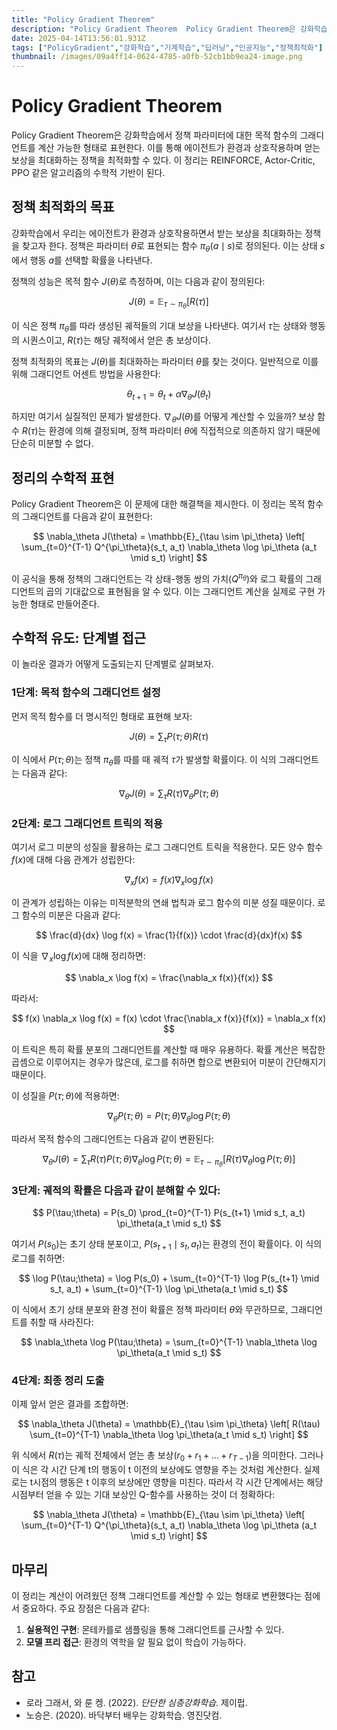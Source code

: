 ```yaml
---
title: "Policy Gradient Theorem"
description: "Policy Gradient Theorem  Policy Gradient Theorem은 강화학습에서 정책 파라미터에 대한 목적 함수의 그래디언트를 계산 가능한 형태로 표현한다. 이를 통해 에이전트가 환경과 상호작용하며 얻는 보상을 최대화하는 정책을 최적화할 수 있다."
date: 2025-04-14T13:56:01.931Z
tags: ["PolicyGradient","강화학습","기계학습","딥러닝","인공지능","정책최적화"]
thumbnail: /images/09a4ff14-0624-4785-a0fb-52cb1bb9ea24-image.png
---
```

# Policy Gradient Theorem

Policy Gradient Theorem은 강화학습에서 정책 파라미터에 대한 목적 함수의 그래디언트를 계산 가능한 형태로 표현한다. 이를 통해 에이전트가 환경과 상호작용하며 얻는 보상을 최대화하는 정책을 최적화할 수 있다. 이 정리는 REINFORCE, Actor-Critic, PPO 같은 알고리즘의 수학적 기반이 된다.

## 정책 최적화의 목표

강화학습에서 우리는 에이전트가 환경과 상호작용하면서 받는 보상을 최대화하는 정책을 찾고자 한다. 정책은 파라미터 $\theta$로 표현되는 함수 $\pi_\theta(a\mid s)$로 정의된다. 이는 상태 $s$에서 행동 $a$를 선택할 확률을 나타낸다.

정책의 성능은 목적 함수 $J(\theta)$로 측정하며, 이는 다음과 같이 정의된다:

$$
J(\theta) = \mathbb{E}_{\tau \sim \pi_\theta} [R(\tau)]
$$

이 식은 정책 $\pi_\theta$를 따라 생성된 궤적들의 기대 보상을 나타낸다. 여기서 $\tau$는 상태와 행동의 시퀀스이고, $R(\tau)$는 해당 궤적에서 얻은 총 보상이다.

정책 최적화의 목표는 $J(\theta)$를 최대화하는 파라미터 $\theta$를 찾는 것이다. 일반적으로 이를 위해 그래디언트 어센트 방법을 사용한다:

$$
\theta_{t+1} = \theta_t + \alpha \nabla_\theta J(\theta_t)
$$

하지만 여기서 실질적인 문제가 발생한다. $\nabla_\theta J(\theta)$를 어떻게 계산할 수 있을까? 보상 함수 $R(\tau)$는 환경에 의해 결정되며, 정책 파라미터 $\theta$에 직접적으로 의존하지 않기 때문에 단순히 미분할 수 없다.

## 정리의 수학적 표현
Policy Gradient Theorem은 이 문제에 대한 해결책을 제시한다. 이 정리는 목적 함수의 그래디언트를 다음과 같이 표현한다:

$$
\nabla_\theta J(\theta) = \mathbb{E}_{\tau \sim \pi_\theta} \left[ \sum_{t=0}^{T-1} Q^{\pi_\theta}(s_t, a_t) \nabla_\theta \log \pi_\theta (a_t \mid s_t) \right]
$$

이 공식을 통해 정책의 그래디언트는 각 상태-행동 쌍의 가치($Q^{\pi_\theta}$)와 로그 확률의 그래디언트의 곱의 기대값으로 표현됨을 알 수 있다. 이는 그래디언트 계산을 실제로 구현 가능한 형태로 만들어준다.

## 수학적 유도: 단계별 접근

이 놀라운 결과가 어떻게 도출되는지 단계별로 살펴보자.

### 1단계: 목적 함수의 그래디언트 설정

먼저 목적 함수를 더 명시적인 형태로 표현해 보자:

$$
J(\theta) = \sum_{\tau} P(\tau;\theta) R(\tau)
$$

이 식에서 $P(\tau;\theta)$는 정책 $\pi_\theta$를 따를 때 궤적 $\tau$가 발생할 확률이다. 이 식의 그래디언트는 다음과 같다:

$$
\nabla_\theta J(\theta) = \sum_{\tau} R(\tau) \nabla_\theta P(\tau;\theta)
$$

### 2단계: 로그 그래디언트 트릭의 적용

여기서 로그 미분의 성질을 활용하는 로그 그래디언트 트릭을 적용한다. 모든 양수 함수 $f(x)$에 대해 다음 관계가 성립한다:

$$
\nabla_x f(x) = f(x) \nabla_x \log f(x)
$$

이 관계가 성립하는 이유는 미적분학의 연쇄 법칙과 로그 함수의 미분 성질 때문이다. 로그 함수의 미분은 다음과 같다:

$$
\frac{d}{dx} \log f(x) = \frac{1}{f(x)} \cdot \frac{d}{dx}f(x)
$$

이 식을 $\nabla_x \log f(x)$에 대해 정리하면:

$$
\nabla_x \log f(x) = \frac{\nabla_x f(x)}{f(x)}
$$

따라서:

$$
f(x) \nabla_x \log f(x) = f(x) \cdot \frac{\nabla_x f(x)}{f(x)} = \nabla_x f(x)
$$

이 트릭은 특히 확률 분포의 그래디언트를 계산할 때 매우 유용하다. 확률 계산은 복잡한 곱셈으로 이루어지는 경우가 많은데, 로그를 취하면 합으로 변환되어 미분이 간단해지기 때문이다.

이 성질을 $P(\tau;\theta)$에 적용하면:

$$
\nabla_\theta P(\tau;\theta) = P(\tau;\theta) \nabla_\theta \log P(\tau;\theta)
$$

따라서 목적 함수의 그래디언트는 다음과 같이 변환된다:

$$
\nabla_\theta J(\theta) = \sum_{\tau} R(\tau) P(\tau;\theta) \nabla_\theta \log P(\tau;\theta) = \mathbb{E}_{\tau \sim \pi_\theta} [R(\tau) \nabla_\theta \log P(\tau;\theta)]
$$

### 3단계: 궤적의 확률은 다음과 같이 분해할 수 있다:

$$
P(\tau;\theta) = P(s_0) \prod_{t=0}^{T-1} P(s_{t+1} \mid s_t, a_t) \pi_\theta(a_t \mid s_t)
$$

여기서 $P(s_0)$는 초기 상태 분포이고, $P(s_{t+1} \mid s_t, a_t)$는 환경의 전이 확률이다. 이 식의 로그를 취하면:

$$
\log P(\tau;\theta) = \log P(s_0) + \sum_{t=0}^{T-1} \log P(s_{t+1} \mid s_t, a_t) + \sum_{t=0}^{T-1} \log \pi_\theta(a_t \mid s_t)
$$

이 식에서 초기 상태 분포와 환경 전이 확률은 정책 파라미터 $\theta$와 무관하므로, 그래디언트를 취할 때 사라진다:

$$
\nabla_\theta \log P(\tau;\theta) = \sum_{t=0}^{T-1} \nabla_\theta \log \pi_\theta(a_t \mid s_t)
$$

### 4단계: 최종 정리 도출

이제 앞서 얻은 결과를 조합하면:

$$
\nabla_\theta J(\theta) = \mathbb{E}_{\tau \sim \pi_\theta} \left[ R(\tau) \sum_{t=0}^{T-1} \nabla_\theta \log \pi_\theta(a_t \mid s_t) \right]
$$

위 식에서 $R(\tau)$는 궤적 전체에서 얻는 총 보상$(r_0 + r_1 + ... + r_{T-1})$을 의미한다. 그러나 이 식은 각 시간 단계 t의 행동이 t 이전의 보상에도 영향을 주는 것처럼 계산한다. 실제로는 t시점의 행동은 t 이후의 보상에만 영향을 미친다. 따라서 각 시간 단계에서는 해당 시점부터 얻을 수 있는 기대 보상인 Q-함수를 사용하는 것이 더 정확하다:

$$
\nabla_\theta J(\theta) = \mathbb{E}_{\tau \sim \pi_\theta} \left[ \sum_{t=0}^{T-1} Q^{\pi_\theta}(s_t, a_t) \nabla_\theta \log \pi_\theta (a_t \mid s_t) \right]
$$


## 마무리
이 정리는 계산이 어려웠던 정책 그래디언트를 계산할 수 있는 형태로 변환했다는 점에서 중요하다. 주요 장점은 다음과 같다:

1. **실용적인 구현**: 몬테카를로 샘플링을 통해 그래디언트를 근사할 수 있다.
2. **모델 프리 접근**: 환경의 역학을 알 필요 없이 학습이 가능하다.


## 참고
- 로라 그래서, 와 룬 켕. (2022). *단단한 심층강화학습*. 제이펍.
- 노승은. (2020). 바닥부터 배우는 강화학습. 영진닷컴.
